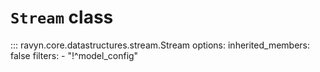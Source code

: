 # **`Stream`** class

::: ravyn.core.datastructures.stream.Stream
    options:
        inherited_members: false
        filters:
        - "!^model_config"
